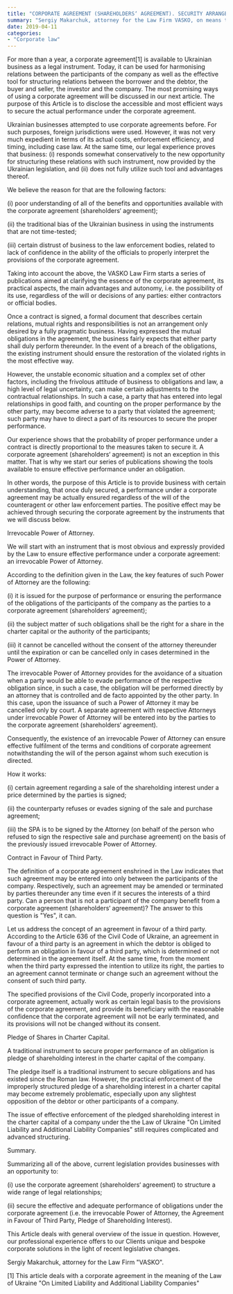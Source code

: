 ```yaml
---
title: "CORPORATE AGREEMENT (SHAREHOLDERS‘ AGREEMENT). SECURITY ARRANGEMENTS."
summary: "Sergiy Makarchuk, attorney for the Law Firm VASKO, on means to secure proper performance under a corporate agreement."
date: 2019-04-11
categories:
- "Corporate law"
---
```


For more than a year, a corporate agreement[1] is available to Ukrainian business as a legal instrument. Today, it can be used for harmonising relations between the participants of the company as well as the effective tool for structuring relations between the borrower and the debtor, the buyer and seller, the investor and the company. The most promising ways of using a corporate agreement will be discussed in our next article. The purpose of this Article is to disclose the accessible and most efficient ways to secure the actual performance under the corporate agreement.

Ukrainian businesses attempted to use corporate agreements before. For such purposes, foreign jurisdictions were used. However, it was not very much expedient in terms of its actual costs, enforcement efficiency, and timing, including case law. At the same time, our legal experience proves that business: (і) responds somewhat conservatively to the new opportunity for structuring these relations with such instrument, now provided by the Ukrainian legislation, and (ii) does not fully utilize such tool and advantages thereof.

We believe the reason for that are the following factors:

(i)   poor understanding of all of the benefits and opportunities available with the corporate agreement (shareholders‘ agreement);

(ii)  the traditional bias of the Ukrainian business in using the instruments that are not time-tested;

(iii) certain distrust of business to the law enforcement bodies, related to lack of confidence in the ability of the officials to properly interpret the provisions of the corporate agreement.

Taking into account the above, the VASKO Law Firm starts a series of publications aimed at clarifying the essence of the corporate agreement, its practical aspects, the main advantages and autonomy, i.e. the possibility of its use, regardless of the will or decisions of any parties: either contractors or official bodies.

Once a contract is signed, a formal document that describes certain relations, mutual rights and responsibilities is not an arrangement only desired by a fully pragmatic business. Having expressed the mutual obligations in the agreement, the business fairly expects that either party shall duly perform thereunder. In the event of a breach of the obligations, the existing instrument should ensure the restoration of the violated rights in the most effective way.

However, the unstable economic situation and a complex set of other factors, including the frivolous attitude of business to obligations and law, a high level of legal uncertainty, can make certain adjustments to the contractual relationships. In such a case, a party that has entered into legal relationships in good faith, and counting on the proper performance by the other party, may become adverse to a party that violated the agreement; such party may have to direct a part of its resources to secure the proper performance.

Our experience shows that the probability of proper performance under a contract is directly proportional to the measures taken to secure it.  A corporate agreement (shareholders‘ agreement) is not an exception in this matter. That is why we start our series of publications showing the tools available to ensure effective performance under an obligation.

In other words, the purpose of this Article is to provide business with certain understanding, that once duly secured, a performance under a corporate agreement may be actually ensured regardless of the will of the counteragent or other law enforcement parties. The positive effect may be achieved through securing the corporate agreement by the instruments that we will discuss below.

 

Irrevocable Power of Attorney.

We will start with an instrument that is most obvious and expressly provided by the Law to ensure effective performance under a corporate agreement: an irrevocable Power of Attorney.

According to the definition given in the Law, the key features of such Power of Attorney are the following:

(i)  it is issued for the purpose of performance or ensuring the performance of the obligations of the participants of the company as the parties to a corporate agreement (shareholders‘ agreement);

(ii)  the subject matter of such obligations shall be the right for a share in the charter capital or the authority of the participants;

(iii) it cannot be cancelled without the consent of the attorney thereunder until the expiration or can be cancelled only in cases determined in the Power of Attorney.

The irrevocable Power of Attorney provides for the avoidance of a situation when a party would be able to evade performance of the respective obligation since, in such a case, the obligation will be performed directly by an attorney that is controlled and de facto appointed by the other party. In this case, upon the issuance of such a Power of Attorney it may be cancelled only by court. A separate agreement with respective Attorneys under irrevocable Power of Attorney will be entered into by the parties to the corporate agreement (shareholders‘ agreement). 

Consequently, the existence of an irrevocable Power of Attorney can ensure effective fulfilment of the terms and conditions of corporate agreement notwithstanding the will of the person against whom such execution is directed.

How it works:

(i)   certain agreement regarding a sale of the shareholding interest under a price determined by the parties is signed;

(ii)  the counterparty refuses or evades signing of the sale and purchase agreement;

(iii) the SPA is to be signed by the Attorney (on behalf of the person who refused to sign the respective sale and purchase agreement) on the basis of the previously issued irrevocable Power of Attorney.

 

Contract in Favour of Third Party.

The definition of a corporate agreement enshrined in the Law indicates that such agreement may be entered into only between the participants of the company. Respectively, such an agreement may be amended or terminated by parties thereunder any time even if it secures the interests of a third party. Can a person that is not a participant of the company benefit from a corporate agreement (shareholders‘ agreement)? The answer to this question is "Yes", it can.

Let us address the concept of an agreement in favour of a third party. According to the Article 636 of the Civil Code of Ukraine, an agreement in favour of a third party is an agreement in which the debtor is obliged to perform an obligation in favour of a third party, which is determined or not determined in the agreement itself. At the same time, from the moment when the third party expressed the intention to utilize its right, the parties to an agreement cannot terminate or change such an agreement without the consent of such third party.

The specified provisions of the Civil Code, properly incorporated into a corporate agreement, actually work as certain legal basis to the provisions of the corporate agreement, and provide its beneficiary with the reasonable confidence that the corporate agreement will not be early terminated, and its provisions will not be changed without its consent.

 

Pledge of Shares in Charter Capital.

A traditional instrument to secure proper performance of an obligation is pledge of shareholding interest in the charter capital of the company.

The pledge itself is a traditional instrument to secure obligations and has existed since the Roman law. However, the practical enforcement of the improperly structured pledge of a shareholding interest in a charter capital may become extremely problematic, especially upon any slightest opposition of the debtor or other participants of a company.

The issue of effective enforcement of the pledged shareholding interest in the charter capital of a company under the the Law of Ukraine "On Limited Liability and Additional Liability Companies" still requires complicated and advanced structuring.

Summary.

Summarizing all of the above, current legislation provides businesses with an opportunity to:

(i)  use the corporate agreement (shareholders‘ agreement) to structure a wide range of legal relationships;

(ii) secure the effective and adequate performance of obligations under the corporate agreement (i.e. the irrevocable Power of Attorney, the Agreement in Favour of Third Party, Pledge of Shareholding Interest).

This Article deals with general overview of the issue in question. However, our professional experience offers to our Clients unique and bespoke corporate solutions in the light of recent legislative changes.

Sergiy Makarchuk, attorney for the Law Firm "VASKO".

[1] This article deals with a corporate agreement in the meaning of the Law of Ukraine "On Limited Liability and Additional Liability Companies"